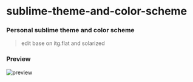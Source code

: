 sublime-theme-and-color-scheme
==============================

### Personal sublime theme and color scheme
> edit base on itg.flat and solarized

### Preview
![preview](https://raw.github.com/chestnutchen/sublime-theme-and-color-scheme/master/preview.png?raw=true)
